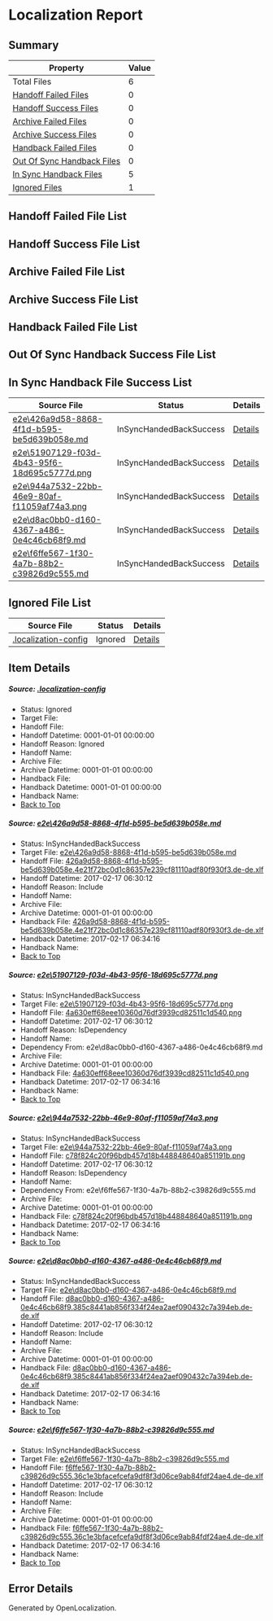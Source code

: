 # <a name='report-top'></a> Localization Report

## Summary
 Property | Value 
 -------- | ----- 
 Total Files | 6
[ Handoff Failed Files ](#handoff-failed-list)| 0
[ Handoff Success Files ](#handoff-success-list)| 0
[ Archive Failed Files ](#archive-failed-list)| 0
[ Archive Success Files ](#archive-success-list)| 0
[ Handback Failed Files ](#handback-failed-list)| 0
[ Out Of Sync Handback Files ](#outofsync-handback-success-list)| 0
[ In Sync Handback Files ](#insync-handback-success-list)| 5
[ Ignored Files ](#ignored-list)| 1

## <a name='handoff-failed-list'></a> Handoff Failed File List

## <a name='handoff-success-list'></a> Handoff Success File List

## <a name='archive-failed-list'></a> Archive Failed File List

## <a name='archive-success-list'></a> Archive Success File List

## <a name='handback-failed-list'></a> Handback Failed File List

## <a name='outofsync-handback-success-list'></a> Out Of Sync Handback Success File List

## <a name='insync-handback-success-list'></a> In Sync Handback File Success List
 Source File | Status | Details 
 ----------- | ------ | ------- 
 [e2e\426a9d58-8868-4f1d-b595-be5d639b058e.md](https://github.com/OpenLocalizationTestOrg/ol-test0/blob/f1f793d8831ac643c6ff9c76d951dadfa9e46cd1/e2e/426a9d58-8868-4f1d-b595-be5d639b058e.md) | InSyncHandedBackSuccess | [Details](#384b6bce8fcbfe867804515399124e471a02f2141)
 [e2e\51907129-f03d-4b43-95f6-18d695c5777d.png](https://github.com/OpenLocalizationTestOrg/ol-test0/blob/f1f793d8831ac643c6ff9c76d951dadfa9e46cd1/e2e/51907129-f03d-4b43-95f6-18d695c5777d.png) | InSyncHandedBackSuccess | [Details](#4a630eff68eee10360d76df3939cd82511c1d5402)
 [e2e\944a7532-22bb-46e9-80af-f11059af74a3.png](https://github.com/OpenLocalizationTestOrg/ol-test0/blob/f1f793d8831ac643c6ff9c76d951dadfa9e46cd1/e2e/944a7532-22bb-46e9-80af-f11059af74a3.png) | InSyncHandedBackSuccess | [Details](#c78f824c20f96bdb457d18b448848640a851191b3)
 [e2e\d8ac0bb0-d160-4367-a486-0e4c46cb68f9.md](https://github.com/OpenLocalizationTestOrg/ol-test0/blob/f1f793d8831ac643c6ff9c76d951dadfa9e46cd1/e2e/d8ac0bb0-d160-4367-a486-0e4c46cb68f9.md) | InSyncHandedBackSuccess | [Details](#19bb5525a815dd459f0527ebc841bf965e6938794)
 [e2e\f6ffe567-1f30-4a7b-88b2-c39826d9c555.md](https://github.com/OpenLocalizationTestOrg/ol-test0/blob/f1f793d8831ac643c6ff9c76d951dadfa9e46cd1/e2e/f6ffe567-1f30-4a7b-88b2-c39826d9c555.md) | InSyncHandedBackSuccess | [Details](#829b0c8c017fe239e8ae8d42ec0e626c7351fa7b5)

## <a name='ignored-list'></a> Ignored File List
 Source File | Status | Details 
 ----------- | ------ | ------- 
 [.localization-config](https://github.com/OpenLocalizationTestOrg/ol-test0/blob/f1f793d8831ac643c6ff9c76d951dadfa9e46cd1/.localization-config) | Ignored | [Details](#cb0632cf59c1387fc1742bfb9fa3c47f87e2e5c90)

## Item Details
##### <a name='cb0632cf59c1387fc1742bfb9fa3c47f87e2e5c90'></a> Source: [.localization-config](https://github.com/OpenLocalizationTestOrg/ol-test0/blob/f1f793d8831ac643c6ff9c76d951dadfa9e46cd1/.localization-config)
* Status: Ignored
* Target File: 
* Handoff File: 
* Handoff Datetime: 0001-01-01 00:00:00
* Handoff Reason: Ignored
* Handoff Name: 
* Archive File: 
* Archive Datetime: 0001-01-01 00:00:00
* Handback File: 
* Handback Datetime: 0001-01-01 00:00:00
* Handback Name: 
* [Back to Top](#report-top)

##### <a name='384b6bce8fcbfe867804515399124e471a02f2141'></a> Source: [e2e\426a9d58-8868-4f1d-b595-be5d639b058e.md](https://github.com/OpenLocalizationTestOrg/ol-test0/blob/f1f793d8831ac643c6ff9c76d951dadfa9e46cd1/e2e/426a9d58-8868-4f1d-b595-be5d639b058e.md)
* Status: InSyncHandedBackSuccess
* Target File: [e2e\426a9d58-8868-4f1d-b595-be5d639b058e.md](https://github.com/OpenLocalizationTestOrg/ol-test0-dede/blob/6813742e7da762947b82c9d81677f7f9e2ff73c2/e2e/426a9d58-8868-4f1d-b595-be5d639b058e.md)
* Handoff File: [426a9d58-8868-4f1d-b595-be5d639b058e.4e21f72bc0d1c86357e239cf81110adf80f930f3.de-de.xlf](https://github.com/OpenLocalizationTestOrg/ol-test0-handoff/blob/82dc8fe4161392915658cd184948bdf1a3fb90e6/ol-handoff/OpenLocalizationTestOrg/ol-test0-dede/xinjiang/ht/426a9d58-8868-4f1d-b595-be5d639b058e.4e21f72bc0d1c86357e239cf81110adf80f930f3.de-de.xlf)
* Handoff Datetime: 2017-02-17 06:30:12
* Handoff Reason: Include
* Handoff Name: 
* Archive File: 
* Archive Datetime: 0001-01-01 00:00:00
* Handback File: [426a9d58-8868-4f1d-b595-be5d639b058e.4e21f72bc0d1c86357e239cf81110adf80f930f3.de-de.xlf](https://github.com/OpenLocalizationTestOrg/ol-test0-handback/blob/0ff53f83170392792122e9f931d95f28ab15e0b0/ol-handback/OpenLocalizationTestOrg/ol-test0-dede/xinjiang/ht/426a9d58-8868-4f1d-b595-be5d639b058e.4e21f72bc0d1c86357e239cf81110adf80f930f3.de-de.xlf)
* Handback Datetime: 2017-02-17 06:34:16
* Handback Name: 
* [Back to Top](#report-top)

##### <a name='4a630eff68eee10360d76df3939cd82511c1d5402'></a> Source: [e2e\51907129-f03d-4b43-95f6-18d695c5777d.png](https://github.com/OpenLocalizationTestOrg/ol-test0/blob/f1f793d8831ac643c6ff9c76d951dadfa9e46cd1/e2e/51907129-f03d-4b43-95f6-18d695c5777d.png)
* Status: InSyncHandedBackSuccess
* Target File: [e2e\51907129-f03d-4b43-95f6-18d695c5777d.png](https://github.com/OpenLocalizationTestOrg/ol-test0-dede/blob/6813742e7da762947b82c9d81677f7f9e2ff73c2/e2e/51907129-f03d-4b43-95f6-18d695c5777d.png)
* Handoff File: [4a630eff68eee10360d76df3939cd82511c1d540.png](https://github.com/OpenLocalizationTestOrg/ol-test0-handoff/blob/82dc8fe4161392915658cd184948bdf1a3fb90e6/ol-handoff/OpenLocalizationTestOrg/ol-test0-dede/xinjiang/ht/4a630eff68eee10360d76df3939cd82511c1d540.png)
* Handoff Datetime: 2017-02-17 06:30:12
* Handoff Reason: IsDependency
* Handoff Name: 
* Dependency From: e2e\d8ac0bb0-d160-4367-a486-0e4c46cb68f9.md
* Archive File: 
* Archive Datetime: 0001-01-01 00:00:00
* Handback File: [4a630eff68eee10360d76df3939cd82511c1d540.png](https://github.com/OpenLocalizationTestOrg/ol-test0-handback/blob/0ff53f83170392792122e9f931d95f28ab15e0b0/ol-handback/OpenLocalizationTestOrg/ol-test0-dede/xinjiang/ht/4a630eff68eee10360d76df3939cd82511c1d540.png)
* Handback Datetime: 2017-02-17 06:34:16
* Handback Name: 
* [Back to Top](#report-top)

##### <a name='c78f824c20f96bdb457d18b448848640a851191b3'></a> Source: [e2e\944a7532-22bb-46e9-80af-f11059af74a3.png](https://github.com/OpenLocalizationTestOrg/ol-test0/blob/f1f793d8831ac643c6ff9c76d951dadfa9e46cd1/e2e/944a7532-22bb-46e9-80af-f11059af74a3.png)
* Status: InSyncHandedBackSuccess
* Target File: [e2e\944a7532-22bb-46e9-80af-f11059af74a3.png](https://github.com/OpenLocalizationTestOrg/ol-test0-dede/blob/6813742e7da762947b82c9d81677f7f9e2ff73c2/e2e/944a7532-22bb-46e9-80af-f11059af74a3.png)
* Handoff File: [c78f824c20f96bdb457d18b448848640a851191b.png](https://github.com/OpenLocalizationTestOrg/ol-test0-handoff/blob/82dc8fe4161392915658cd184948bdf1a3fb90e6/ol-handoff/OpenLocalizationTestOrg/ol-test0-dede/xinjiang/ht/c78f824c20f96bdb457d18b448848640a851191b.png)
* Handoff Datetime: 2017-02-17 06:30:12
* Handoff Reason: IsDependency
* Handoff Name: 
* Dependency From: e2e\f6ffe567-1f30-4a7b-88b2-c39826d9c555.md
* Archive File: 
* Archive Datetime: 0001-01-01 00:00:00
* Handback File: [c78f824c20f96bdb457d18b448848640a851191b.png](https://github.com/OpenLocalizationTestOrg/ol-test0-handback/blob/0ff53f83170392792122e9f931d95f28ab15e0b0/ol-handback/OpenLocalizationTestOrg/ol-test0-dede/xinjiang/ht/c78f824c20f96bdb457d18b448848640a851191b.png)
* Handback Datetime: 2017-02-17 06:34:16
* Handback Name: 
* [Back to Top](#report-top)

##### <a name='19bb5525a815dd459f0527ebc841bf965e6938794'></a> Source: [e2e\d8ac0bb0-d160-4367-a486-0e4c46cb68f9.md](https://github.com/OpenLocalizationTestOrg/ol-test0/blob/f1f793d8831ac643c6ff9c76d951dadfa9e46cd1/e2e/d8ac0bb0-d160-4367-a486-0e4c46cb68f9.md)
* Status: InSyncHandedBackSuccess
* Target File: [e2e\d8ac0bb0-d160-4367-a486-0e4c46cb68f9.md](https://github.com/OpenLocalizationTestOrg/ol-test0-dede/blob/6813742e7da762947b82c9d81677f7f9e2ff73c2/e2e/d8ac0bb0-d160-4367-a486-0e4c46cb68f9.md)
* Handoff File: [d8ac0bb0-d160-4367-a486-0e4c46cb68f9.385c8441ab856f334f24ea2aef090432c7a394eb.de-de.xlf](https://github.com/OpenLocalizationTestOrg/ol-test0-handoff/blob/82dc8fe4161392915658cd184948bdf1a3fb90e6/ol-handoff/OpenLocalizationTestOrg/ol-test0-dede/xinjiang/ht/d8ac0bb0-d160-4367-a486-0e4c46cb68f9.385c8441ab856f334f24ea2aef090432c7a394eb.de-de.xlf)
* Handoff Datetime: 2017-02-17 06:30:12
* Handoff Reason: Include
* Handoff Name: 
* Archive File: 
* Archive Datetime: 0001-01-01 00:00:00
* Handback File: [d8ac0bb0-d160-4367-a486-0e4c46cb68f9.385c8441ab856f334f24ea2aef090432c7a394eb.de-de.xlf](https://github.com/OpenLocalizationTestOrg/ol-test0-handback/blob/0ff53f83170392792122e9f931d95f28ab15e0b0/ol-handback/OpenLocalizationTestOrg/ol-test0-dede/xinjiang/ht/d8ac0bb0-d160-4367-a486-0e4c46cb68f9.385c8441ab856f334f24ea2aef090432c7a394eb.de-de.xlf)
* Handback Datetime: 2017-02-17 06:34:16
* Handback Name: 
* [Back to Top](#report-top)

##### <a name='829b0c8c017fe239e8ae8d42ec0e626c7351fa7b5'></a> Source: [e2e\f6ffe567-1f30-4a7b-88b2-c39826d9c555.md](https://github.com/OpenLocalizationTestOrg/ol-test0/blob/f1f793d8831ac643c6ff9c76d951dadfa9e46cd1/e2e/f6ffe567-1f30-4a7b-88b2-c39826d9c555.md)
* Status: InSyncHandedBackSuccess
* Target File: [e2e\f6ffe567-1f30-4a7b-88b2-c39826d9c555.md](https://github.com/OpenLocalizationTestOrg/ol-test0-dede/blob/6813742e7da762947b82c9d81677f7f9e2ff73c2/e2e/f6ffe567-1f30-4a7b-88b2-c39826d9c555.md)
* Handoff File: [f6ffe567-1f30-4a7b-88b2-c39826d9c555.36c1e3bfacefcefa9df8f3d06ce9ab84fdf24ae4.de-de.xlf](https://github.com/OpenLocalizationTestOrg/ol-test0-handoff/blob/82dc8fe4161392915658cd184948bdf1a3fb90e6/ol-handoff/OpenLocalizationTestOrg/ol-test0-dede/xinjiang/ht/f6ffe567-1f30-4a7b-88b2-c39826d9c555.36c1e3bfacefcefa9df8f3d06ce9ab84fdf24ae4.de-de.xlf)
* Handoff Datetime: 2017-02-17 06:30:12
* Handoff Reason: Include
* Handoff Name: 
* Archive File: 
* Archive Datetime: 0001-01-01 00:00:00
* Handback File: [f6ffe567-1f30-4a7b-88b2-c39826d9c555.36c1e3bfacefcefa9df8f3d06ce9ab84fdf24ae4.de-de.xlf](https://github.com/OpenLocalizationTestOrg/ol-test0-handback/blob/0ff53f83170392792122e9f931d95f28ab15e0b0/ol-handback/OpenLocalizationTestOrg/ol-test0-dede/xinjiang/ht/f6ffe567-1f30-4a7b-88b2-c39826d9c555.36c1e3bfacefcefa9df8f3d06ce9ab84fdf24ae4.de-de.xlf)
* Handback Datetime: 2017-02-17 06:34:16
* Handback Name: 
* [Back to Top](#report-top)


## Error Details

Generated by OpenLocalization.
